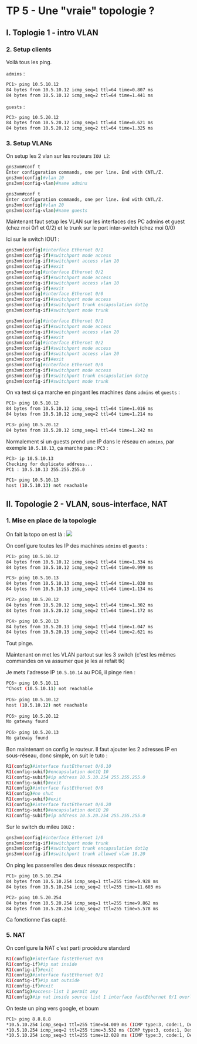 # TP 5 - Une "vraie" topologie ?
## I. Toplogie 1 - intro VLAN
### 2. Setup clients
Voilà tous les ping.

`admins` :
```bash
PC1> ping 10.5.10.12  
84 bytes from 10.5.10.12 icmp_seq=1 ttl=64 time=0.807 ms  
84 bytes from 10.5.10.12 icmp_seq=2 ttl=64 time=1.441 ms
```
`guests` :
```bash
PC3> ping 10.5.20.12  
84 bytes from 10.5.20.12 icmp_seq=1 ttl=64 time=0.621 ms  
84 bytes from 10.5.20.12 icmp_seq=2 ttl=64 time=1.325 ms
```

### 3. Setup VLANs
On setup les 2 vlan sur les routeurs `IOU L2`:
```bash
gns3vm#conf t  
Enter configuration commands, one per line. End with CNTL/Z.  
gns3vm(config)#vlan 10  
gns3vm(config-vlan)#name admins  
```
```bash
gns3vm#conf t  
Enter configuration commands, one per line. End with CNTL/Z.  
gns3vm(config)#vlan 20  
gns3vm(config-vlan)#name guests
```
Maintenant faut setup les VLAN sur les interfaces des PC admins et guest (chez moi 0/1 et 0/2) et le trunk sur le port inter-switch (chez moi 0/0)

Ici sur le switch IOU1 :
```bash
gns3vm(config)#interface Ethernet 0/1
gns3vm(config-if)#switchport mode access
gns3vm(config-if)#switchport access vlan 10
gns3vm(config-if)#exit
gns3vm(config)#interface Ethernet 0/2
gns3vm(config-if)#switchport mode access 
gns3vm(config-if)#switchport access vlan 10
gns3vm(config-if)#exit
gns3vm(config)#interface Ethernet 0/0
gns3vm(config-if)#switchport mode access
gns3vm(config-if)#switchport trunk encapsulation dot1q 
gns3vm(config-if)#switchport mode trunk 
```
```bash
gns3vm(config)#interface Ethernet 0/1
gns3vm(config-if)#switchport mode access
gns3vm(config-if)#switchport access vlan 20
gns3vm(config-if)#exit
gns3vm(config)#interface Ethernet 0/2
gns3vm(config-if)#switchport mode access 
gns3vm(config-if)#switchport access vlan 20
gns3vm(config-if)#exit
gns3vm(config)#interface Ethernet 0/0
gns3vm(config-if)#switchport mode access
gns3vm(config-if)#switchport trunk encapsulation dot1q 
gns3vm(config-if)#switchport mode trunk 
```
On va test si ça marche en pingant les machines dans `admins` et `guests` :
```bash
PC1> ping 10.5.10.12  
84 bytes from 10.5.10.12 icmp_seq=1 ttl=64 time=1.016 ms  
84 bytes from 10.5.10.12 icmp_seq=2 ttl=64 time=1.214 ms
```
```bash
PC3> ping 10.5.20.12
84 bytes from 10.5.20.12 icmp_seq=1 ttl=64 time=1.242 ms
```
Normalement si un guests  prend une IP dans le réseau en `admins`, par exemple `10.5.10.13`, ça marche pas :
`PC3` :
```bash
PC3> ip 10.5.10.13  
Checking for duplicate address...  
PC1 : 10.5.10.13 255.255.255.0
```
```bash
PC1> ping 10.5.10.13
host (10.5.10.13) not reachable
```
## II. Topologie 2 - VLAN, sous-interface, NAT
### 1. Mise en place de la topologie
On fait la topo on est là :
![](https://i.imgur.com/vmJ9YlA.png)

On configure toutes les IP des machines `admins` et `guests` :
```bash
PC1> ping 10.5.10.12
84 bytes from 10.5.10.12 icmp_seq=1 ttl=64 time=1.334 ms
84 bytes from 10.5.10.12 icmp_seq=2 ttl=64 time=0.999 ms
```
```bash
PC3> ping 10.5.10.13
84 bytes from 10.5.10.13 icmp_seq=1 ttl=64 time=1.030 ms
84 bytes from 10.5.10.13 icmp_seq=2 ttl=64 time=1.134 ms
```
```bash
PC2> ping 10.5.20.12
84 bytes from 10.5.20.12 icmp_seq=1 ttl=64 time=1.302 ms
84 bytes from 10.5.20.12 icmp_seq=2 ttl=64 time=1.172 ms
```
```bash
PC4> ping 10.5.20.13
84 bytes from 10.5.20.13 icmp_seq=1 ttl=64 time=1.047 ms
84 bytes from 10.5.20.13 icmp_seq=2 ttl=64 time=2.621 ms
```
Tout pinge.

Maintenant on met les VLAN partout sur les 3 switch (c'est les mêmes commandes on va assumer que je les ai refait tk)

Je mets l'adresse IP `10.5.10.14` au PC6, il pinge rien :
```bash
PC6> ping 10.5.10.11  
^Chost (10.5.10.11) not reachable  
  
PC6> ping 10.5.10.12  
host (10.5.10.12) not reachable  
  
PC6> ping 10.5.20.12  
No gateway found  
  
PC6> ping 10.5.20.13  
No gateway found
```
Bon maintenant on config le routeur. Il faut ajouter les 2 adresses IP en sous-réseau, donc simple, on suit le tuto :
```bash
R1(config)#interface fastEthernet 0/0.10
R1(config-subif)#encapsulation dot1Q 10
R1(config-subif)#ip address 10.5.10.254 255.255.255.0
R1(config-subif)#exit
R1(config)#interface fastEthernet 0/0
R1(config)#no shut
R1(config-subif)#exit
R1(config)#interface fastEthernet 0/0.20
R1(config-subif)#encapsulation dot1Q 20
R1(config-subif)#ip address 10.5.20.254 255.255.255.0
```
Sur le switch du mileu `IOU2` :
```bash
gns3vm(config)#interface Ethernet 1/0
gns3vm(config-if)#switchport mode trunk 
gns3vm(config-if)#switchport trunk encapsulation dot1q
gns3vm(config-if)#switchport trunk allowed vlan 10,20
```
On ping les passerelles des deux réseaux respectifs :
```bash
PC1> ping 10.5.10.254
84 bytes from 10.5.10.254 icmp_seq=1 ttl=255 time=9.928 ms
84 bytes from 10.5.10.254 icmp_seq=2 ttl=255 time=11.603 ms
```
```bash
PC2> ping 10.5.20.254
84 bytes from 10.5.20.254 icmp_seq=1 ttl=255 time=9.862 ms
84 bytes from 10.5.20.254 icmp_seq=2 ttl=255 time=5.578 ms
```
Ca fonctionne t'as capté.

### 5. NAT
On configure la NAT c'est parti procédure standard
```bash
R1(config)#interface fastEthernet 0/0
R1(config-if)#ip nat inside
R1(config-if)#exit
R1(config)#interface fastEthernet 0/1
R1(config-if)#ip nat outside
R1(config-if)#exit
R1(config)#access-list 1 permit any
R1(config)#ip nat inside source list 1 interface fastEthernet 0/1 overload
```
On teste un ping vers google, et boum

```bash
PC1> ping 8.8.8.8  
*10.5.10.254 icmp_seq=1 ttl=255 time=54.009 ms (ICMP type:3, code:1, Destination host unreachable)  
*10.5.10.254 icmp_seq=2 ttl=255 time=3.532 ms (ICMP type:3, code:1, Destination host unreachable)  
*10.5.10.254 icmp_seq=3 ttl=255 time=12.028 ms (ICMP type:3, code:1, Destination host unreachable)
```
<!--stackedit_data:
eyJoaXN0b3J5IjpbLTIxNTgxODE0Miw2ODI0NDM5NjMsMTE1OD
g1NTY3NywtMjA4MjM3NzUwNCwxMjQzMDA4NzY5LDc4MTk2MTM0
NiwtNTAzNTU1Njg3LC0xNDI4OTcwMTE4LDQ3NDUzODM2NCwtNT
E1NDE4NTIsLTEwOTcwNDQ2NSwtNDEzMjg2MTA4LDE1NTgzNzc2
OF19
-->
